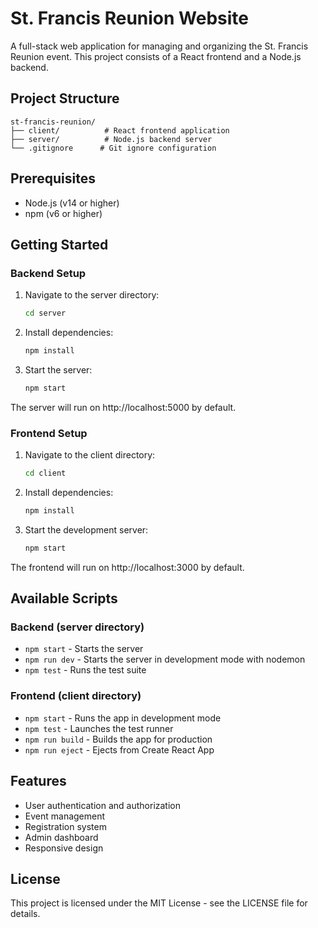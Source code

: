 # St. Francis Reunion Website

A full-stack web application for managing and organizing the St. Francis Reunion event. This project consists of a React frontend and a Node.js backend.

## Project Structure

```
st-francis-reunion/
├── client/          # React frontend application
├── server/          # Node.js backend server
└── .gitignore      # Git ignore configuration
```

## Prerequisites

- Node.js (v14 or higher)
- npm (v6 or higher)

## Getting Started

### Backend Setup

1. Navigate to the server directory:
   ```bash
   cd server
   ```

2. Install dependencies:
   ```bash
   npm install
   ```

3. Start the server:
   ```bash
   npm start
   ```

The server will run on http://localhost:5000 by default.

### Frontend Setup

1. Navigate to the client directory:
   ```bash
   cd client
   ```

2. Install dependencies:
   ```bash
   npm install
   ```

3. Start the development server:
   ```bash
   npm start
   ```

The frontend will run on http://localhost:3000 by default.

## Available Scripts

### Backend (server directory)

- `npm start` - Starts the server
- `npm run dev` - Starts the server in development mode with nodemon
- `npm test` - Runs the test suite

### Frontend (client directory)

- `npm start` - Runs the app in development mode
- `npm test` - Launches the test runner
- `npm run build` - Builds the app for production
- `npm run eject` - Ejects from Create React App

## Features

- User authentication and authorization
- Event management
- Registration system
- Admin dashboard
- Responsive design


## License

This project is licensed under the MIT License - see the LICENSE file for details.

